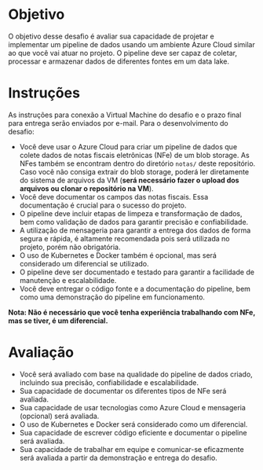 # Objetivo
O objetivo desse desafio é avaliar sua capacidade de projetar e implementar um pipeline de dados usando um ambiente Azure Cloud similar ao que você vai atuar no projeto. O pipeline deve ser capaz de coletar, processar e armazenar dados de diferentes fontes em um data lake.

# Instruções
As instruções para conexão a Virtual Machine do desafio e o prazo final para entrega serão enviados por e-mail. Para o desenvolvimento do desafio:
* Você deve usar o Azure Cloud para criar um pipeline de dados que colete dados de notas fiscais eletrônicas (NFe) de um blob storage. As NFes também se encontram dentro do diretório `notas/` deste repositório. Caso você não consiga extrair do blob storage, poderá ler diretamente do sistema de arquivos da VM (**será necessário fazer o upload dos arquivos ou clonar o repositório na VM**).
* Você deve documentar os campos das notas fiscais. Essa documentação é crucial para o sucesso do projeto.
* O pipeline deve incluir etapas de limpeza e transformação de dados, bem como validação de dados para garantir precisão e confiabilidade.
* A utilização de mensageria para garantir a entrega dos dados de forma segura e rápida, é altamente recomendada pois será utilizada no projeto, porém não obrigatória.
* O uso de Kubernetes e Docker também é opcional, mas será considerado um diferencial se utilizado.
* O pipeline deve ser documentado e testado para garantir a facilidade de manutenção e escalabilidade.
* Você deve entregar o código fonte e a documentação do pipeline, bem como uma demonstração do pipeline em funcionamento.

**Nota: Não é necessário que você tenha experiência trabalhando com NFe, mas se tiver, é um diferencial.**


# Avaliação
* Você será avaliado com base na qualidade do pipeline de dados criado, incluindo sua precisão, confiabilidade e escalabilidade.
* Sua capacidade de documentar os diferentes tipos de NFe será avaliada.
* Sua capacidade de usar tecnologias como Azure Cloud e mensageria (opcional) será avaliada.
* O uso de Kubernetes e Docker será considerado como um diferencial.
* Sua capacidade de escrever código eficiente e documentar o pipeline será avaliada.
* Sua capacidade de trabalhar em equipe e comunicar-se eficazmente será avaliada a partir da demonstração e entrega do desafio.
